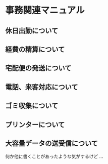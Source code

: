 # 事務関連マニュアル
## 休日出勤について
## 経費の精算について
## 宅配便の発送について
## 電話、来客対応について
## ゴミ収集について
## プリンターについて
## 大容量データの送受信について

何か他に書くことがあったような気がするけど
...